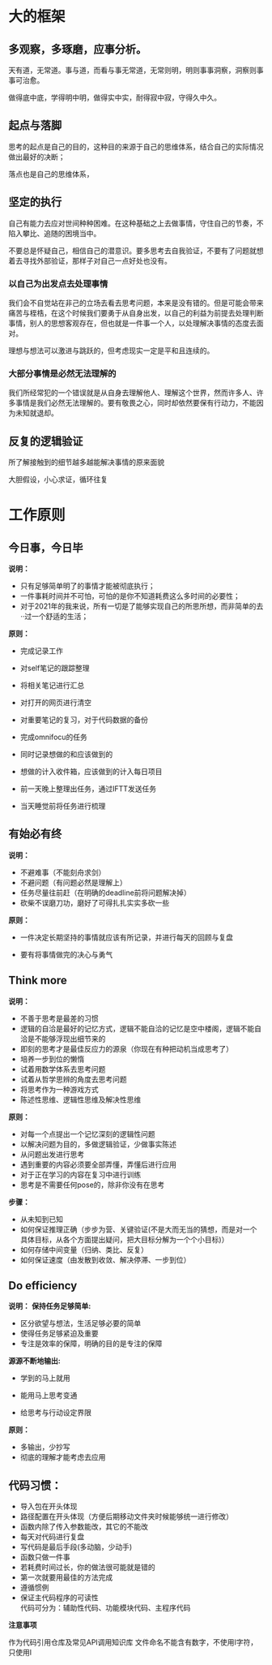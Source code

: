 # 大的框架

## 多观察，多琢磨，应事分析。

天有道，无常道。事与道，而看与事无常道，无常则明，明则事事洞察，洞察则事事可治愈。

做得底中底，学得明中明，做得实中实，耐得寂中寂，守得久中久。

## 起点与落脚

思考的起点是自己的目的，这种目的来源于自己的思维体系，结合自己的实际情况做出最好的决断；

落点也是自己的思维体系，

## 坚定的执行
自己有能力去应对世间种种困难。在这种基础之上去做事情，守住自己的节奏，不陷入攀比、追随的困境当中。

不要总是怀疑自己，相信自己的潜意识。要多思考去自我验证，不要有了问题就想着去寻找外部验证，那样子对自己一点好处也没有。

### 以自己为出发点去处理事情

我们会不自觉站在非己的立场去看去思考问题，本来是没有错的。但是可能会带来痛苦与桎梏，在这个时候我们要勇于从自身出发，以自己的利益为前提去处理判断事情，别人的思想客观存在，但也就是一件事一个人，以处理解决事情的态度去面对。

理想与想法可以激进与跳跃的，但考虑现实一定是平和且连续的。

### 大部分事情是必然无法理解的

我们所经常犯的一个错误就是从自身去理解他人、理解这个世界，然而许多人、许多事情是我们必然无法理解的。要有敬畏之心，同时却依然要保有行动力，不能因为未知就退却。

## 反复的逻辑验证

所了解接触到的细节越多越能解决事情的原来面貌

大胆假设，小心求证，循环往复



# 工作原则

## 今日事，今日毕

**说明：** 

- 只有足够简单明了的事情才能被彻底执行；
- 一件事耗时间并不可怕，可怕的是你不知道耗费这么多时间的必要性；
- 对于2021年的我来说，所有一切是了能够实现自己的所思所想，而非简单的去··过一个舒适的生活；

**原则：** 
- 完成记录工作
 - 对self笔记的跟踪整理
 - 将相关笔记进行汇总
 - 对打开的网页进行清空
 - 对重要笔记的复习，对于代码数据的备份
 
- 完成omnifocu的任务
 - 同时记录想做的和应该做到的
 - 想做的计入收件箱，应该做到的计入每日项目
 - 前一天晚上整理出任务，通过IFTT发送任务
 - 当天睡觉前将任务进行梳理
 



## 有始必有终

**说明：** 
- 不避难事（不能刻舟求剑）
- 不避问题（有问题必然是理解上）
- 任务尽量往前赶（在明确的deadline前将问题解决掉）
- 砍柴不误磨刀功，磨好了可得扎扎实实多砍一些

**原则：** 
- 一件决定长期坚持的事情就应该有所记录，并进行每天的回顾与复盘

- 要有将事情做完的决心与勇气


## Think more
**说明：**
- 不善于思考是最差的习惯
- 逻辑的自洽是最好的记忆方式，逻辑不能自洽的记忆是空中楼阁，逻辑不能自洽是不能够浮现出细节来的
- 即刻的思考才是最佳反应力的源泉（你现在有种把动机当成思考了）
- 培养一步到位的懒惰
- 试着用数学体系去思考问题
- 试着从哲学思辨的角度去思考问题
- 将思考作为一种游戏方式
- 陈述性思维、逻辑性思维及解决性思维


**原则：**
- 对每一个点提出一个记忆深刻的逻辑性问题
- 以解决问题为目的，多做逻辑验证，少做事实陈述
- 从问题出发进行思考
- 遇到重要的内容必须要全部弄懂，弄懂后进行应用
- 对于正在学习的内容在复习中进行训练 
- 思考是不需要任何pose的，除非你没有在思考

**步骤：**
- 从未知到已知
- 如何保证推理正确（步步为营、关键验证(不是大而无当的猜想，而是对一个具体目标，从各个方面提出疑问，把大目标分解为一个个小目标)）
- 如何存储中间变量（归纳、类比、反复）
- 如何保证速度（由发散到收敛、解决停滞、一步到位）

## Do efficiency

**说明：**
**保持任务足够简单:**
- 区分欲望与想法，生活足够必要的简单
- 使得任务足够紧迫及重要
- 专注是效率的保障，明确的目的是专注的保障

**源源不断地输出:**
- 学到的马上就用
- 能用马上思考变通
 
- 给思考与行动设定界限

**原则：**

- 多输出，少抄写
- 彻底的理解才能考虑去应用


## 代码习惯：
- 导入包在开头体现
- 路径配置在开头体现（方便后期移动文件夹时候能够统一进行修改）
- 函数内除了传入参数能改，其它的不能改
- 每天对代码进行复盘
- 写代码是最后手段(多动脑，少动手)
- 函数只做一件事
- 若耗费时间过长，你的做法很可能就是错的
- 第一次就要用最佳的方法完成
- 遵循惯例
- 保证主代码程序的可读性 \
    代码可分为：辅助性代码、功能模块代码、主程序代码

**注意事项**

作为代码引用仓库及常见API调用知识库
文件命名不能含有数字，不使用I字符，只使用l
